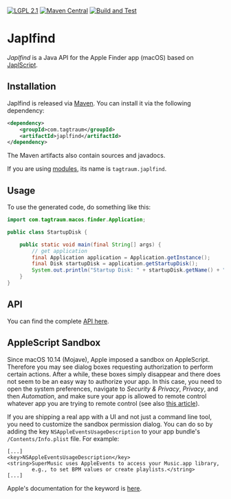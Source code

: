 [![LGPL 2.1](https://img.shields.io/badge/License-LGPL_2.1-blue.svg)](https://www.gnu.org/licenses/old-licenses/lgpl-2.1.html)
[![Maven Central](https://maven-badges.herokuapp.com/maven-central/com.tagtraum/japlfind/badge.svg)](https://maven-badges.herokuapp.com/maven-central/com.tagtraum/japlfind)
[![Build and Test](https://github.com/hendriks73/japlfind/workflows/Build%20and%20Test/badge.svg)](https://github.com/hendriks73/japlfind/actions)


# Japlfind

*Japlfind* is a Java API for the Apple Finder app (macOS) based on
[JaplScript](https://github.com/hendriks73/japlscript).


## Installation

Japlfind is released via [Maven](https://maven.apache.org).
You can install it via the following dependency:

```xml
<dependency>
    <groupId>com.tagtraum</groupId>
    <artifactId>japlfind</artifactId>
</dependency>
```

The Maven artifacts also contain sources and javadocs. 

If you are using [modules](https://en.wikipedia.org/wiki/Java_Platform_Module_System),
its name is `tagtraum.japlfind`.


## Usage
                           
To use the generated code, do something like this:

```java
import com.tagtraum.macos.finder.Application;

public class StartupDisk {

    public static void main(final String[] args) {
        // get application
        final Application application = Application.getInstance();
        final Disk startupDisk = application.getStartupDisk();
        System.out.println("Startup Disk: " + startupDisk.getName() + ", Format: " + startupDisk.getFormat());
    }
}
```

## API

You can find the complete [API here](https://hendriks73.github.io/japlfind/com/tagtraum/macos/finder/package-summary.html). 


## AppleScript Sandbox

Since macOS 10.14 (Mojave), Apple imposed a sandbox on AppleScript. Therefore
you may see dialog boxes requesting authorization to perform certain actions.
After a while, these boxes simply disappear and there does not seem to be an easy
way to authorize your app. In this case, you need to open the system preferences,
navigate to *Security & Privacy*, *Privacy*, and then *Automation*, and make
sure your app is allowed to remote control whatever app you are trying to remote
control (see also [this article](https://blog.beatunes.com/2018/10/beatunes-on-mojave-and-windows-10-dark.html)).

If you are shipping a real app with a UI and not just a command line tool, you
need to customize the sandbox permission dialog. You can do so by adding
the key `NSAppleEventsUsageDescription` to your app bundle's `/Contents/Info.plist`
file. For example:

    [...]
    <key>NSAppleEventsUsageDescription</key>
    <string>SuperMusic uses AppleEvents to access your Music.app library,
            e.g., to set BPM values or create playlists.</string>
    [...]

Apple's documentation for the keyword is [here](https://developer.apple.com/documentation/bundleresources/information_property_list/nsappleeventsusagedescription).

